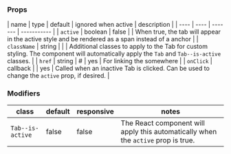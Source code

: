 ### Props

| name | type | default | ignored when active | description |
| ---- | ---- | ------- | ----------- |
| `active` | boolean | false | | When true, the tab will appear in the active style and be rendered as a span instead of a anchor |
| `className` | string | | | Additional classes to apply to the Tab for custom styling. The component will automatically apply the `Tab` and `Tab--is-active` classes. |
| `href` | string | # | yes | For linking the somewhere |
| `onClick` | callback | | yes | Called when an inactive Tab is clicked. Can be used to change the `active` prop, if desired. |

### Modifiers

| class | default | responsive | notes |
| ----- | ------- | ---------- | ----- |
| `Tab--is-active` | false | false | The React component will apply this automatically when the `active` prop is true. |
